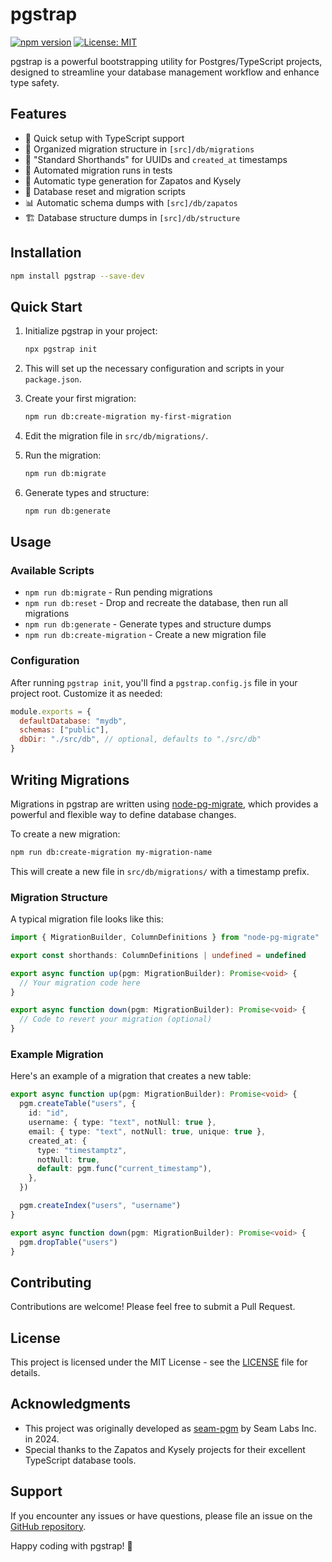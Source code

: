 # pgstrap

[![npm version](https://badge.fury.io/js/pgstrap.svg)](https://badge.fury.io/js/pgstrap)
[![License: MIT](https://img.shields.io/badge/License-MIT-yellow.svg)](https://opensource.org/licenses/MIT)

pgstrap is a powerful bootstrapping utility for Postgres/TypeScript projects, designed to streamline your database management workflow and enhance type safety.

## Features

- 🚀 Quick setup with TypeScript support
- 📁 Organized migration structure in `[src]/db/migrations`
- 🔧 "Standard Shorthands" for UUIDs and `created_at` timestamps
- 🧪 Automated migration runs in tests
- 🔄 Automatic type generation for Zapatos and Kysely
- 🔁 Database reset and migration scripts
- 📊 Automatic schema dumps with `[src]/db/zapatos`
- 🏗️ Database structure dumps in `[src]/db/structure`

## Installation

```bash
npm install pgstrap --save-dev
```

## Quick Start

1. Initialize pgstrap in your project:

   ```bash
   npx pgstrap init
   ```

2. This will set up the necessary configuration and scripts in your `package.json`.

3. Create your first migration:

   ```bash
   npm run db:create-migration my-first-migration
   ```

4. Edit the migration file in `src/db/migrations/`.

5. Run the migration:

   ```bash
   npm run db:migrate
   ```

6. Generate types and structure:
   ```bash
   npm run db:generate
   ```

## Usage

### Available Scripts

- `npm run db:migrate` - Run pending migrations
- `npm run db:reset` - Drop and recreate the database, then run all migrations
- `npm run db:generate` - Generate types and structure dumps
- `npm run db:create-migration` - Create a new migration file

### Configuration

After running `pgstrap init`, you'll find a `pgstrap.config.js` file in your project root. Customize it as needed:

```javascript
module.exports = {
  defaultDatabase: "mydb",
  schemas: ["public"],
  dbDir: "./src/db", // optional, defaults to "./src/db"
}
```

## Writing Migrations

Migrations in pgstrap are written using [node-pg-migrate](https://github.com/salsita/node-pg-migrate), which provides a powerful and flexible way to define database changes.

To create a new migration:

```bash
npm run db:create-migration my-migration-name
```

This will create a new file in `src/db/migrations/` with a timestamp prefix.

### Migration Structure

A typical migration file looks like this:

```typescript
import { MigrationBuilder, ColumnDefinitions } from "node-pg-migrate"

export const shorthands: ColumnDefinitions | undefined = undefined

export async function up(pgm: MigrationBuilder): Promise<void> {
  // Your migration code here
}

export async function down(pgm: MigrationBuilder): Promise<void> {
  // Code to revert your migration (optional)
}
```

### Example Migration

Here's an example of a migration that creates a new table:

```typescript
export async function up(pgm: MigrationBuilder): Promise<void> {
  pgm.createTable("users", {
    id: "id",
    username: { type: "text", notNull: true },
    email: { type: "text", notNull: true, unique: true },
    created_at: {
      type: "timestamptz",
      notNull: true,
      default: pgm.func("current_timestamp"),
    },
  })

  pgm.createIndex("users", "username")
}

export async function down(pgm: MigrationBuilder): Promise<void> {
  pgm.dropTable("users")
}
```

## Contributing

Contributions are welcome! Please feel free to submit a Pull Request.

## License

This project is licensed under the MIT License - see the [LICENSE](LICENSE) file for details.

## Acknowledgments

- This project was originally developed as [seam-pgm](https://github.com/seamapi/seam-pgm) by Seam Labs Inc. in 2024.
- Special thanks to the Zapatos and Kysely projects for their excellent TypeScript database tools.

## Support

If you encounter any issues or have questions, please file an issue on the [GitHub repository](https://github.com/seveibar/pgstrap/issues).

Happy coding with pgstrap! 🚀
